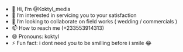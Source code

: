 - 👋 Hi, I’m @Koktyl_media
- 👀 I’m interested in servicing you to your satisfaction
- 💞️ I’m looking to collaborate on field works ( wedding / commercials )
- 📫 How to reach me (+233553914313)
- 😄 Pronouns: koktyl
- ⚡ Fun fact: i dont need you to be smilling before i smile 😂

<!---
Koktylmedia/Koktylmedia is a ✨ special ✨ repository because its `README.md` (this file) appears on your GitHub profile.
You can click the Preview link to take a look at your changes.
--->
